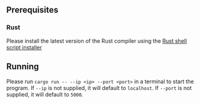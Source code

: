 ## Prerequisites
### Rust
Please install the latest version of the Rust compiler using the [Rust shell script installer](https://www.rust-lang.org/tools/install)

## Running
Please run `cargo run -- --ip <ip> --port <port>` in a terminal to start the program. 
If `--ip` is not supplied, it will default to `localhost`. 
If `--port` is not supplied, it will default to `5000`.